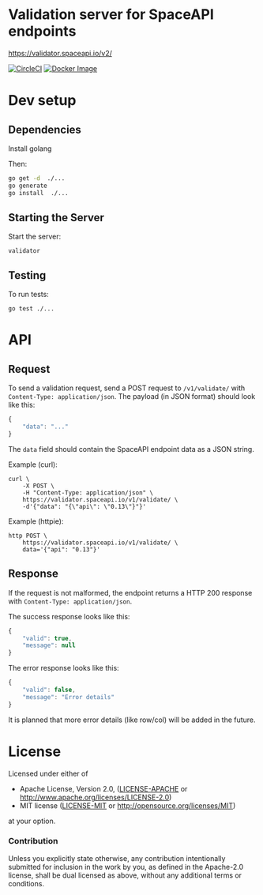 # Validation server for SpaceAPI endpoints

https://validator.spaceapi.io/v2/

[![CircleCI][circle-ci-badge]][circle-ci]
[![Docker Image][docker-image-badge]][docker-image]


# Dev setup

## Dependencies

Install golang

Then:
```bash
go get -d  ./...
go generate
go install  ./...
```

## Starting the Server

Start the server:

    validator

## Testing

To run tests:

    go test ./...


# API

## Request

To send a validation request, send a POST request to `/v1/validate/` with
`Content-Type: application/json`. The payload (in JSON format) should look like
this:

```javascript
{
    "data": "..."
}
```

The `data` field should contain the SpaceAPI endpoint data as a JSON string.

Example (curl):

    curl \
        -X POST \
        -H "Content-Type: application/json" \
        https://validator.spaceapi.io/v1/validate/ \
        -d'{"data": "{\"api\": \"0.13\"}"}'

Example (httpie):

    http POST \
        https://validator.spaceapi.io/v1/validate/ \
        data='{"api": "0.13"}'

## Response

If the request is not malformed, the endpoint returns a HTTP 200 response with
`Content-Type: application/json`.

The success response looks like this:

```javascript
{
    "valid": true,
    "message": null
}
```

The error response looks like this:

```javascript
{
    "valid": false,
    "message": "Error details"
}
```

It is planned that more error details (like row/col) will be added in the future.


# License

Licensed under either of

 * Apache License, Version 2.0, ([LICENSE-APACHE](LICENSE-APACHE) or
   http://www.apache.org/licenses/LICENSE-2.0)
 * MIT license ([LICENSE-MIT](LICENSE-MIT) or
   http://opensource.org/licenses/MIT)

at your option.

### Contribution

Unless you explicitly state otherwise, any contribution intentionally submitted
for inclusion in the work by you, as defined in the Apache-2.0 license, shall
be dual licensed as above, without any additional terms or conditions.


<!-- Badges -->
[circle-ci]: https://circleci.com/gh/SpaceApi/validator/tree/master
[circle-ci-badge]: https://circleci.com/gh/SpaceApi/validator/tree/master.svg?style=shield
[docker-image]: https://hub.docker.com/r/spaceapi/validator/
[docker-image-badge]: https://img.shields.io/docker/pulls/spaceapi/validator.svg
